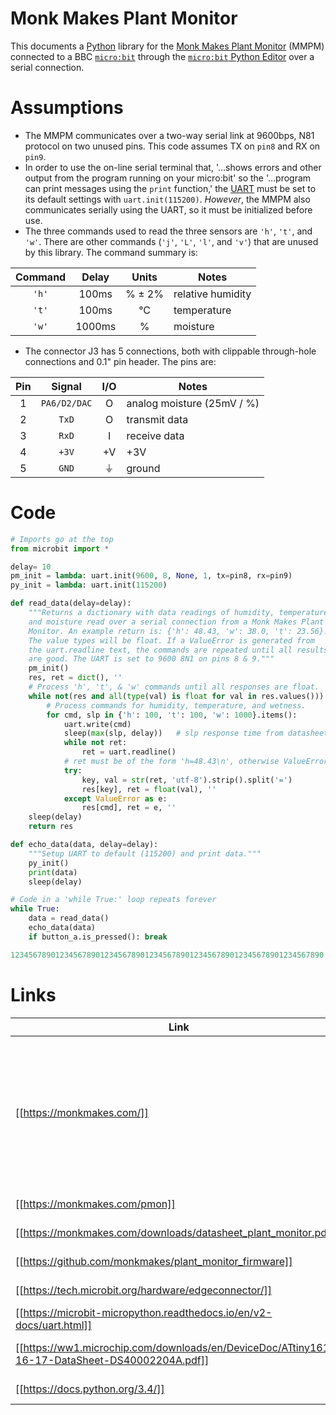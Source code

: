 # Monk Makes Plant Monitor

This documents a [Python](https://www.python.org/community/microbit/) library for the [Monk Makes Plant Monitor](https://monkmakes.com/pmon) (MMPM) connected to a BBC [`micro:bit`](https://microbit-micropython.readthedocs.io/en/v2-docs/) through the [`micro:bit` Python Editor](https://microbit.org/get-started/user-guide/python-editor/) over a serial connection.

# Assumptions

- The MMPM communicates over a two-way serial link at 9600bps, N81 protocol on two unused pins. This code assumes TX on `pin8` and RX on `pin9`.
- In order to use the on-line serial terminal that, '&hellip;shows errors and other output from the program running on your micro:bit' so the '&hellip;program can print messages using the `print` function,' the [UART](https://microbit-micropython.readthedocs.io/en/v2-docs/uart.html) must be set to its default settings with `uart.init(115200)`. *However*, the MMPM also communicates serially using the UART, so it must be initialized before use.
- The three commands used to read the three sensors are `'h'`, `'t'`, and `'w'`. There are other commands (`'j'`, `'L'`, `'l'`, and `'v'`) that are unused by this library. The command summary is:

| Command | Delay | Units | Notes |
| :---: | :---: | :---: | --- |
| `'h'` | 100ms | % &#xb1; 2% | relative humidity |
| `'t'` | 100ms | &#xb0;C | temperature |
| `'w'` | 1000ms | % | moisture |

- The connector J3 has 5 connections, both with clippable through-hole connections and 0.1" pin header. The pins are:

| Pin | Signal | I/O | Notes |
| :---: | :---: | :---: | --- |
| 1 | `PA6/D2/DAC` | O | analog moisture (25mV / %) |
| 2 | `TxD` | O | transmit data |
| 3 | `RxD` | I | receive data |
| 4 | `+3V` | +V | +3V |
| 5 | `GND` | &#x23da; | ground |

# Code

```python
# Imports go at the top
from microbit import *

delay= 10
pm_init = lambda: uart.init(9600, 8, None, 1, tx=pin8, rx=pin9)
py_init = lambda: uart.init(115200)

def read_data(delay=delay):
    """Returns a dictionary with data readings of humidity, temperature, 
    and moisture read over a serial connection from a Monk Makes Plant 
    Monitor. An example return is: {'h': 48.43, 'w': 38.0, 't': 23.56}. 
    The value types will be float. If a ValueError is generated from 
    the uart.readline text, the commands are repeated until all results
    are good. The UART is set to 9600 8N1 on pins 8 & 9."""
    pm_init()
    res, ret = dict(), ''
    # Process 'h', 't', & 'w' commands until all responses are float.
    while not(res and all(type(val) is float for val in res.values())):
        # Process commands for humidity, temperature, and wetness.
        for cmd, slp in {'h': 100, 't': 100, 'w': 1000}.items():
            uart.write(cmd)
            sleep(max(slp, delay))   # slp response time from datasheet
            while not ret:
                ret = uart.readline()
            # ret must be of the form 'h=48.43\n', otherwise ValueError.
            try:
                key, val = str(ret, 'utf-8').strip().split('=')
                res[key], ret = float(val), ''
            except ValueError as e:
                res[cmd], ret = e, ''
    sleep(delay)
    return res

def echo_data(data, delay=delay):
    """Setup UART to default (115200) and print data."""
    py_init()
    print(data)
    sleep(delay)

# Code in a 'while True:' loop repeats forever
while True:
    data = read_data()
    echo_data(data)
    if button_a.is_pressed(): break

1234567890123456789012345678901234567890123456789012345678901234567890

```

# Links

| Link | Description |
| --- | --- |
| [[https://monkmakes.com/]] | 'Founded in 2013, Monk Makes Ltd designs and manufacturers a wide range of electronics kits and circuit boards from its base in the North West of England.' |
| [[https://monkmakes.com/pmon]] | Plant Monitor website |
| [[https://monkmakes.com/downloads/datasheet_plant_monitor.pdf]] | Plant Monitor datasheet |
| [[https://github.com/monkmakes/plant_monitor_firmware]] | Plant Monitor firmware |
| [[https://tech.microbit.org/hardware/edgeconnector/]] | micro:bit pinouts |
| [[https://microbit-micropython.readthedocs.io/en/v2-docs/uart.html]] | micro:bit UART |
| [[https://ww1.microchip.com/downloads/en/DeviceDoc/ATtiny1614-16-17-DataSheet-DS40002204A.pdf]] | ATTiny 1614 — the µcontroller |
| [[https://docs.python.org/3.4/]] | Python 3.4 documentation |
